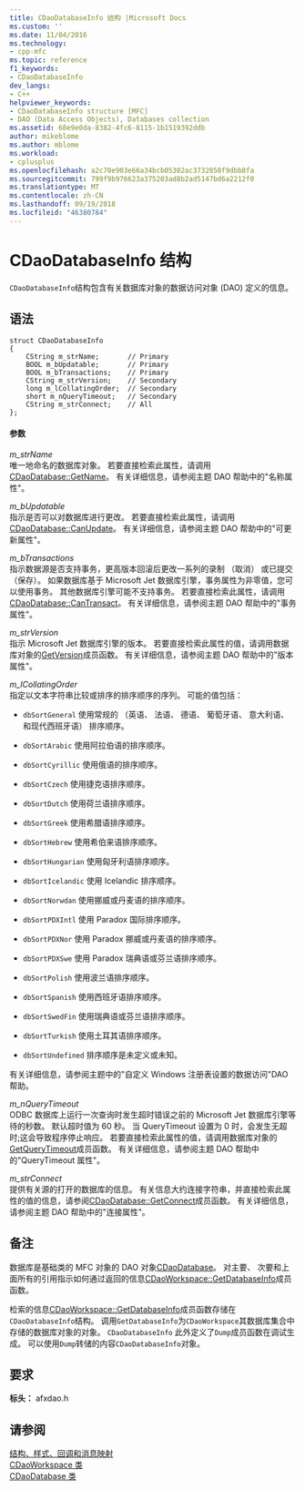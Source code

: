 ```yaml
---
title: CDaoDatabaseInfo 结构 |Microsoft Docs
ms.custom: ''
ms.date: 11/04/2016
ms.technology:
- cpp-mfc
ms.topic: reference
f1_keywords:
- CDaoDatabaseInfo
dev_langs:
- C++
helpviewer_keywords:
- CDaoDatabaseInfo structure [MFC]
- DAO (Data Access Objects), Databases collection
ms.assetid: 68e9e0da-8382-4fc6-8115-1b1519392ddb
author: mikeblome
ms.author: mblome
ms.workload:
- cplusplus
ms.openlocfilehash: a2c70e903e66a34bcb05302ac3732850f9dbb8fa
ms.sourcegitcommit: 799f9b976623a375203ad8b2ad5147bd6a2212f0
ms.translationtype: MT
ms.contentlocale: zh-CN
ms.lasthandoff: 09/19/2018
ms.locfileid: "46380784"
---
```

# <a name="cdaodatabaseinfo-structure"></a>CDaoDatabaseInfo 结构

`CDaoDatabaseInfo`结构包含有关数据库对象的数据访问对象 (DAO) 定义的信息。

## <a name="syntax"></a>语法

```
struct CDaoDatabaseInfo
{
    CString m_strName;       // Primary
    BOOL m_bUpdatable;       // Primary
    BOOL m_bTransactions;    // Primary
    CString m_strVersion;    // Secondary
    long m_lCollatingOrder;  // Secondary
    short m_nQueryTimeout;   // Secondary
    CString m_strConnect;    // All
};
```

#### <a name="parameters"></a>参数

*m_strName*<br/>
唯一地命名的数据库对象。 若要直接检索此属性，请调用[CDaoDatabase::GetName](../../mfc/reference/cdaodatabase-class.md#getname)。 有关详细信息，请参阅主题 DAO 帮助中的"名称属性"。

*m_bUpdatable*<br/>
指示是否可以对数据库进行更改。 若要直接检索此属性，请调用[CDaoDatabase::CanUpdate](../../mfc/reference/cdaodatabase-class.md#canupdate)。 有关详细信息，请参阅主题 DAO 帮助中的"可更新属性"。

*m_bTransactions*<br/>
指示数据源是否支持事务，更高版本回滚后更改一系列的录制 （取消） 或已提交 （保存）。 如果数据库基于 Microsoft Jet 数据库引擎，事务属性为非零值，您可以使用事务。 其他数据库引擎可能不支持事务。 若要直接检索此属性，请调用[CDaoDatabase::CanTransact](../../mfc/reference/cdaodatabase-class.md#cantransact)。 有关详细信息，请参阅主题 DAO 帮助中的"事务属性"。

*m_strVersion*<br/>
指示 Microsoft Jet 数据库引擎的版本。 若要直接检索此属性的值，请调用数据库对象的[GetVersion](../../mfc/reference/cdaodatabase-class.md#getversion)成员函数。 有关详细信息，请参阅主题 DAO 帮助中的"版本属性"。

*m_lCollatingOrder*<br/>
指定以文本字符串比较或排序的排序顺序的序列。 可能的值包括：

- `dbSortGeneral` 使用常规的 （英语、 法语、 德语、 葡萄牙语、 意大利语、 和现代西班牙语） 排序顺序。

- `dbSortArabic` 使用阿拉伯语的排序顺序。

- `dbSortCyrillic` 使用俄语的排序顺序。

- `dbSortCzech` 使用捷克语排序顺序。

- `dbSortDutch` 使用荷兰语排序顺序。

- `dbSortGreek` 使用希腊语排序顺序。

- `dbSortHebrew` 使用希伯来语排序顺序。

- `dbSortHungarian` 使用匈牙利语排序顺序。

- `dbSortIcelandic` 使用 Icelandic 排序顺序。

- `dbSortNorwdan` 使用挪威或丹麦语的排序顺序。

- `dbSortPDXIntl` 使用 Paradox 国际排序顺序。

- `dbSortPDXNor` 使用 Paradox 挪威或丹麦语的排序顺序。

- `dbSortPDXSwe` 使用 Paradox 瑞典语或芬兰语排序顺序。

- `dbSortPolish` 使用波兰语排序顺序。

- `dbSortSpanish` 使用西班牙语排序顺序。

- `dbSortSwedFin` 使用瑞典语或芬兰语排序顺序。

- `dbSortTurkish` 使用土耳其语排序顺序。

- `dbSortUndefined` 排序顺序是未定义或未知。

有关详细信息，请参阅主题中的"自定义 Windows 注册表设置的数据访问"DAO 帮助。

*m_nQueryTimeout*<br/>
ODBC 数据库上运行一次查询时发生超时错误之前的 Microsoft Jet 数据库引擎等待的秒数。 默认超时值为 60 秒。 当 QueryTimeout 设置为 0 时，会发生无超时;这会导致程序停止响应。 若要直接检索此属性的值，请调用数据库对象的[GetQueryTimeout](../../mfc/reference/cdaodatabase-class.md#getquerytimeout)成员函数。 有关详细信息，请参阅主题 DAO 帮助中的"QueryTimeout 属性"。

*m_strConnect*<br/>
提供有关源的打开的数据库的信息。 有关信息大约连接字符串，并直接检索此属性的值的信息，请参阅[CDaoDatabase::GetConnect](../../mfc/reference/cdaodatabase-class.md#getconnect)成员函数。 有关详细信息，请参阅主题 DAO 帮助中的"连接属性"。

## <a name="remarks"></a>备注

数据库是基础类的 MFC 对象的 DAO 对象[CDaoDatabase](../../mfc/reference/cdaodatabase-class.md)。 对主要、 次要和上面所有的引用指示如何通过返回的信息[CDaoWorkspace::GetDatabaseInfo](../../mfc/reference/cdaoworkspace-class.md#getdatabaseinfo)成员函数。

检索的信息[CDaoWorkspace::GetDatabaseInfo](../../mfc/reference/cdaoworkspace-class.md#getdatabaseinfo)成员函数存储在`CDaoDatabaseInfo`结构。 调用`GetDatabaseInfo`为`CDaoWorkspace`其数据库集合中存储的数据库对象的对象。 `CDaoDatabaseInfo` 此外定义了`Dump`成员函数在调试生成。 可以使用`Dump`转储的内容`CDaoDatabaseInfo`对象。

## <a name="requirements"></a>要求

**标头：** afxdao.h

## <a name="see-also"></a>请参阅

[结构、样式、回调和消息映射](../../mfc/reference/structures-styles-callbacks-and-message-maps.md)<br/>
[CDaoWorkspace 类](../../mfc/reference/cdaoworkspace-class.md)<br/>
[CDaoDatabase 类](../../mfc/reference/cdaodatabase-class.md)
